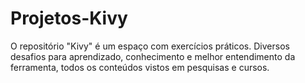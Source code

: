 # Projetos-Kivy
 
O repositório "Kivy" é um espaço com exercícios práticos. Diversos desafios para aprendizado, conhecimento e melhor entendimento da ferramenta, todos os conteúdos vistos em pesquisas e cursos.
